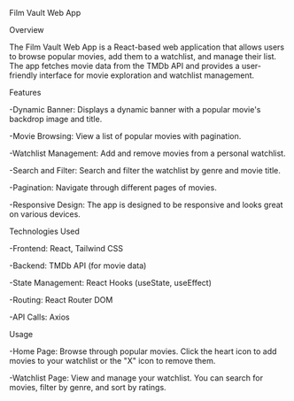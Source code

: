 Film Vault Web App

Overview

The Film Vault Web App is a React-based web application that allows users to browse popular movies, add them to a watchlist, and manage their list. The app fetches movie data from the TMDb API and provides a user-friendly interface for movie exploration and watchlist management.


Features

-Dynamic Banner: Displays a dynamic banner with a popular movie's backdrop image and title.

-Movie Browsing: View a list of popular movies with pagination.

-Watchlist Management: Add and remove movies from a personal watchlist.

-Search and Filter: Search and filter the watchlist by genre and movie title.

-Pagination: Navigate through different pages of movies.

-Responsive Design: The app is designed to be responsive and looks great on various devices.


Technologies Used

-Frontend: React, Tailwind CSS

-Backend: TMDb API (for movie data)

-State Management: React Hooks (useState, useEffect)

-Routing: React Router DOM

-API Calls: Axios


Usage

-Home Page: Browse through popular movies. Click the heart icon to add movies to your watchlist or the "X" icon to remove them.

-Watchlist Page: View and manage your watchlist. You can search for movies, filter by genre, and sort by ratings.
